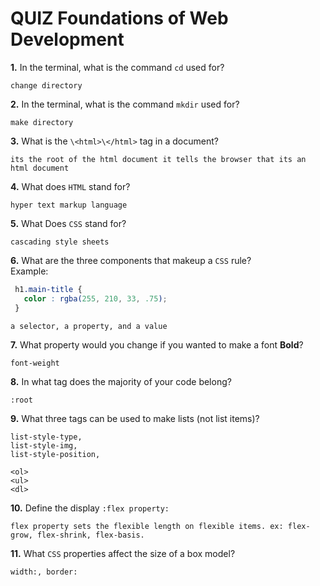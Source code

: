 # QUIZ Foundations of Web Development

**1.** In the terminal, what is the command `cd` used for?
<!-- enter you answer in the space below -->
```
change directory
```

**2.** In the terminal, what is the command `mkdir` used for?
<!-- enter you answer in the space below -->
```
make directory
```

**3.** What is the `\<html>\</html>` tag in a document?
<!-- enter you answer in the space below -->
```
its the root of the html document it tells the browser that its an html document
```

**4.** What does `HTML` stand for?
<!-- enter you answer in the space below -->
```
hyper text markup language 
```

**5.** What Does `CSS` stand for?
<!-- enter you answer in the space below -->
```
cascading style sheets
```

**6.** What are the three components that makeup a `CSS` rule? <br> Example:
```css
 h1.main-title {
   color : rgba(255, 210, 33, .75);
 }
```
<!-- enter you answer in the space below -->
```
a selector, a property, and a value
```

**7.** What property would you change if you wanted to make a font **Bold**?
<!-- enter you answer in the space below -->
```
font-weight
```

**8.** In what tag does the majority of your code belong?
<!-- enter you answer in the space below -->
```
:root
```

**9.** What three tags can be used to make lists (not list items)?
<!-- enter you answer in the space below -->
```
list-style-type,
list-style-img,
list-style-position,

<ol>
<ul>
<dl>

```

**10.** Define the display `:flex property:`
<!-- enter you answer in the space below -->
```
flex property sets the flexible length on flexible items. ex: flex-grow, flex-shrink, flex-basis.
```

**11.** What `CSS` properties affect the size of a box model?
<!-- enter you answer in the space below -->
```
width:, border:
```

